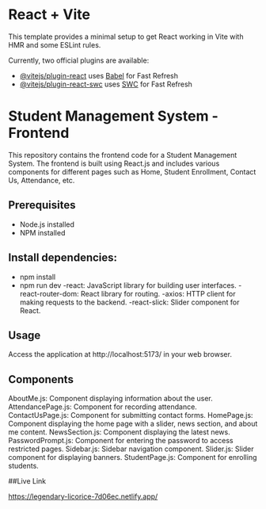 # React + Vite

This template provides a minimal setup to get React working in Vite with HMR and some ESLint rules.

Currently, two official plugins are available:

- [@vitejs/plugin-react](https://github.com/vitejs/vite-plugin-react/blob/main/packages/plugin-react/README.md) uses [Babel](https://babeljs.io/) for Fast Refresh
- [@vitejs/plugin-react-swc](https://github.com/vitejs/vite-plugin-react-swc) uses [SWC](https://swc.rs/) for Fast Refresh


# Student Management System - Frontend

This repository contains the frontend code for a Student Management System. The frontend is built using React.js and includes various components for different pages such as Home, Student Enrollment, Contact Us, Attendance, etc.

## Prerequisites
- Node.js installed
- NPM installed

## Install dependencies:
- npm install
- npm run dev
-react: JavaScript library for building user interfaces.
 -react-router-dom: React library for routing.
-axios: HTTP client for making requests to the backend.
-react-slick: Slider component for React.
  
## Usage
Access the application at http://localhost:5173/ in your web browser.

## Components
AboutMe.js: Component displaying information about the user.
AttendancePage.js: Component for recording attendance.
ContactUsPage.js: Component for submitting contact forms.
HomePage.js: Component displaying the home page with a slider, news section, and about me content.
NewsSection.js: Component displaying the latest news.
PasswordPrompt.js: Component for entering the password to access restricted pages.
Sidebar.js: Sidebar navigation component.
Slider.js: Slider component for displaying banners.
StudentPage.js: Component for enrolling students.

##Live Link 

https://legendary-licorice-7d06ec.netlify.app/
